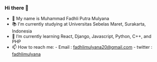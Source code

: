 ### Hi there 👋
- 📛 My name is Muhammad Fadhli Putra Mulyana
- 📚 I'm currently studying at Universitas Sebelas Maret, Surakarta, Indonesia
- 🌱 I’m currently learning React, Django, Javascript, Python, C++, and PHP
- 📫 How to reach me: 
      - Email : fadhlimulyana20@gmail.com
      - twitter : [fadhlimulyana](https://twitter.com/fadhlimulyana)

<!--
**fadhlimulyana20/fadhlimulyana20** is a ✨ _special_ ✨ repository because its `README.md` (this file) appears on your GitHub profile.

Here are some ideas to get you started:

- 🔭 I’m currently working on ...
- 🌱 I’m currently learning ...
- 👯 I’m looking to collaborate on ...
- 🤔 I’m looking for help with ...
- 💬 Ask me about ...
- 📫 How to reach me: ...
- 😄 Pronouns: ...
- ⚡ Fun fact: ...
-->
